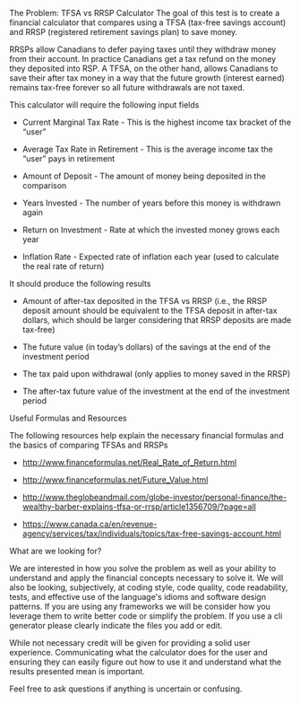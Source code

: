 The Problem: TFSA vs RRSP Calculator
The goal of this test is to create a financial calculator that compares using a TFSA (tax-free savings account) and RRSP (registered retirement savings plan) to save money.

RRSPs allow Canadians to defer paying taxes until they withdraw money from their account. In practice Canadians get a tax refund on the money they deposited into RSP. A TFSA, on the other hand, allows Canadians to save their after tax money in a way that the future growth (interest earned) remains tax-free forever so all future withdrawals are not taxed.


This calculator will require the following input fields

- Current Marginal Tax Rate - This is the highest income tax bracket of the “user”

- Average Tax Rate in Retirement - This is the average income tax the “user” pays in retirement

- Amount of Deposit - The amount of money being deposited in the comparison

- Years Invested - The number of years before this money is withdrawn again

- Return on Investment - Rate at which the invested money grows each year

- Inflation Rate - Expected rate of inflation each year (used to calculate the real rate of return)


It should produce the following results

- Amount of after-tax deposited in the TFSA vs RRSP (i.e., the RRSP deposit amount should be equivalent to the TFSA deposit in after-tax dollars, which should be larger considering that RRSP deposits are made tax-free)

- The future value (in today’s dollars) of the savings at the end of the investment period

- The tax paid upon withdrawal (only applies to money saved in the RRSP)

- The after-tax future value of the investment at the end of the investment period

Useful Formulas and Resources


The following resources help explain the necessary financial formulas and the basics of comparing TFSAs and RRSPs


- http://www.financeformulas.net/Real_Rate_of_Return.html

- http://www.financeformulas.net/Future_Value.html

- http://www.theglobeandmail.com/globe-investor/personal-finance/the-wealthy-barber-explains-tfsa-or-rrsp/article1356709/?page=all

- https://www.canada.ca/en/revenue-agency/services/tax/individuals/topics/tax-free-savings-account.html


What are we looking for?


We are interested in how you solve the problem as well as your ability to understand and apply the financial concepts necessary to solve it. We will also be looking, subjectively, at coding style, code quality, code readability, tests, and effective use of the language's idioms and software design patterns. If you are using any frameworks we will be consider how you leverage them to write better code or simplify the problem. If you use a cli generator please clearly indicate the files you add or edit.


While not necessary credit will be given for providing a solid user experience. Communicating what the calculator does for the user and ensuring they can easily figure out how to use it and understand what the results presented mean is important.

Feel free to ask questions if anything is uncertain or confusing.